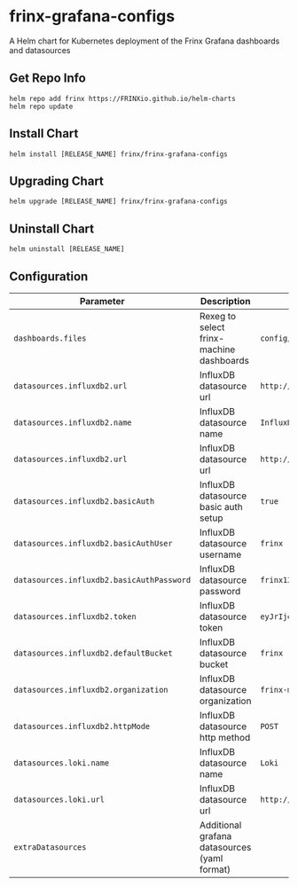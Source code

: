# frinx-grafana-configs

A Helm chart for Kubernetes deployment of the Frinx Grafana dashboards and datasources

## Get Repo Info

```console
helm repo add frinx https://FRINXio.github.io/helm-charts
helm repo update
```

## Install Chart

```console
helm install [RELEASE_NAME] frinx/frinx-grafana-configs
```

## Upgrading Chart

```console
helm upgrade [RELEASE_NAME] frinx/frinx-grafana-configs
```

## Uninstall Chart

```console
helm uninstall [RELEASE_NAME]
```

## Configuration

| Parameter | Description | Default |
|-----------|-------------|---------|
| `dashboards.files` | Rexeg to select frinx-machine dashboards | `config/*` |
| `datasources.influxdb2.url` | InfluxDB datasource url | `http://influxdb` |
| `datasources.influxdb2.name` | InfluxDB datasource name | `InfluxDB` |
| `datasources.influxdb2.url` | InfluxDB datasource url | `http://influxdb` |
| `datasources.influxdb2.basicAuth` | InfluxDB datasource basic auth setup | `true` |
| `datasources.influxdb2.basicAuthUser` | InfluxDB datasource username | `frinx` |
| `datasources.influxdb2.basicAuthPassword` |  InfluxDB datasource password | `frinx123!` |
| `datasources.influxdb2.token` | InfluxDB datasource token | `eyJrIjoiN09MSVpVZjlVRG1xNHlLNXpVbmZJOXFLWU1GOXFxNEIiLCJuIjoic3Nzc3MiLCJpZCI6MX0` |
| `datasources.influxdb2.defaultBucket` | InfluxDB datasource bucket | `frinx` |
| `datasources.influxdb2.organization` | InfluxDB datasource organization | `frinx-machine` |
| `datasources.influxdb2.httpMode` | InfluxDB datasource http method | `POST` |
| `datasources.loki.name` | InfluxDB datasource name | `Loki` |
| `datasources.loki.url` | InfluxDB datasource url | `http://loki:3100` |
| `extraDatasources` | Additional grafana datasources (yaml format) |  |

